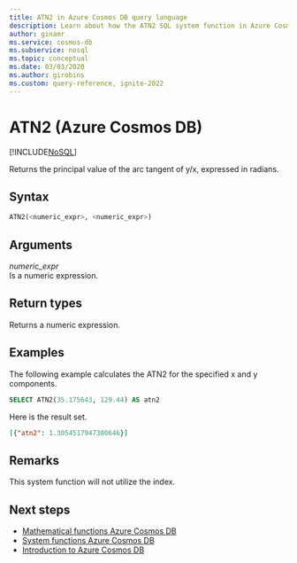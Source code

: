 ```yaml
---
title: ATN2 in Azure Cosmos DB query language
description: Learn about how the ATN2 SQL system function in Azure Cosmos DB returns the principal value of the arc tangent of y/x, expressed in radians
author: ginamr
ms.service: cosmos-db
ms.subservice: nosql
ms.topic: conceptual
ms.date: 03/03/2020
ms.author: girobins
ms.custom: query-reference, ignite-2022
---
```

# ATN2 (Azure Cosmos DB)
[!INCLUDE[NoSQL](../../includes/appliesto-nosql.md)]

 Returns the principal value of the arc tangent of y/x, expressed in radians.  
  
## Syntax
  
```sql
ATN2(<numeric_expr>, <numeric_expr>)  
```  
  
## Arguments
  
*numeric_expr*  
   Is a numeric expression.  
  
## Return types
  
  Returns a numeric expression.  
  
## Examples
  
  The following example calculates the ATN2 for the specified x and y components.  
  
```sql
SELECT ATN2(35.175643, 129.44) AS atn2  
```  
  
 Here is the result set.  
  
```json
[{"atn2": 1.3054517947300646}]  
```  

## Remarks

This system function will not utilize the index.

## Next steps

- [Mathematical functions Azure Cosmos DB](system-functions.yml)
- [System functions Azure Cosmos DB](system-functions.yml)
- [Introduction to Azure Cosmos DB](../../introduction.md)
